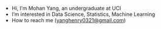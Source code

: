 - Hi, I’m Mohan Yang, an undergraduate at UCI
- I’m interested in Data Science, Statistics, Machine Learning
- How to reach me (yanghenry0321@gmail.com)

<!---
HenryYang03/HenryYang03 is a ✨ special ✨ repository because its `README.md` (this file) appears on your GitHub profile.
You can click the Preview link to take a look at your changes.
--->
